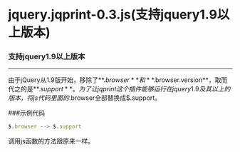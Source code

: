 # jquery.jqprint-0.3.js(支持jquery1.9以上版本)
### 支持jquery1.9以上版本
------
由于jQuery从1.9版开始，移除了**$.browser**和**$.browser.version**，取而代之的是**$.support**。  
为了让jqprint这个插件能够运行在jquery1.9及其以上的版本，将js代码里面的$.browser全部替换成$.support。

###示例代码
```javascript
$.browser --> $.support
```
调用js函数的方法跟原来一样。

